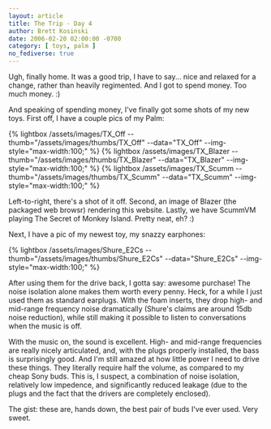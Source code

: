 ```yaml
---
layout: article
title: The Trip - Day 4
author: Brett Kosinski
date: 2006-02-20 02:00:00 -0700
category: [ toys, palm ]
no_fediverse: true
---
```


Ugh, finally home.  It was a good trip, I have to say... nice and relaxed for a change, rather than heavily regimented.  And I got to spend money.  Too much money. :)

And speaking of spending money, I've finally got some shots of my new toys.  First off, I have a couple pics of my Palm:

{% lightbox /assets/images/TX_Off --thumb="/assets/images/thumbs/TX_Off" --data="TX_Off" --img-style="max-width:100;" %} {% lightbox /assets/images/TX_Blazer --thumb="/assets/images/thumbs/TX_Blazer" --data="TX_Blazer" --img-style="max-width:100;" %} {% lightbox /assets/images/TX_Scumm --thumb="/assets/images/thumbs/TX_Scumm" --data="TX_Scumm" --img-style="max-width:100;" %}

Left-to-right, there's a shot of it off.  Second, an image of Blazer (the packaged web browsr) rendering this website.  Lastly, we have ScummVM playing The Secret of Monkey Island.  Pretty neat, eh? :)

Next, I have a pic of my newest toy, my snazzy earphones:

{% lightbox /assets/images/Shure_E2Cs --thumb="/assets/images/thumbs/Shure_E2Cs" --data="Shure_E2Cs" --img-style="max-width:100;" %}

After using them for the drive back, I gotta say:  awesome purchase!  The noise isolation alone makes them worth every penny.  Heck, for a while I just used them as standard earplugs.  With the foam inserts, they drop high- and mid-range frequency noise dramatically (Shure's claims are around 15db noise reduction), while still making it possible to listen to conversations when the music is off.  

With the music on, the sound is excellent.  High- and mid-range frequencies are really nicely articulated, and, with the plugs properly installed, the bass is surprisingly good.  And I'm still amazed at how little power I need to drive these things.  They literally require half the volume, as compared to my cheap Sony buds.  This is, I suspect, a combination of noise isolation, relatively low impedence, and significantly reduced leakage (due to the plugs and the fact that the drivers are completely enclosed).

The gist:  these are, hands down, the best pair of buds I've ever used.  Very sweet.

